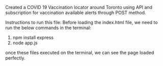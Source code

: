 Created a COVID 19 Vaccination locator around Toronto using API and subscription for vaccination available alerts through POST method. 

Instructions to run this file:
Before loading the index.html file, we need to run the below commands in the terminal:
1) npm install express
2) node app.js

once these files executed on the terminal, we can see the page loaded perfectly.

